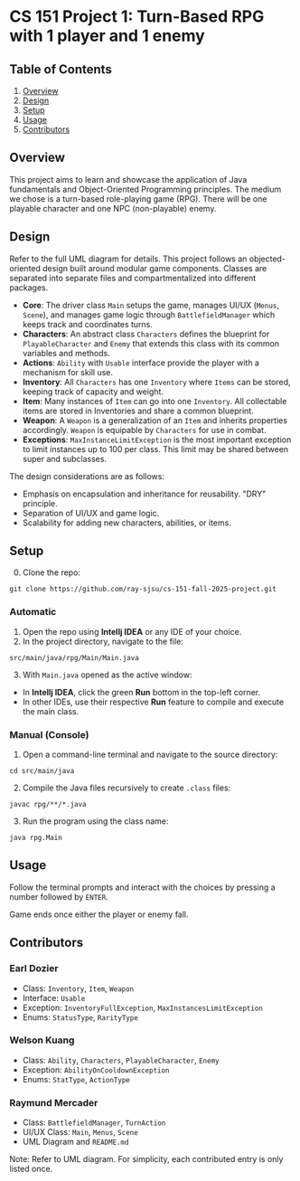 # CS 151 Project 1: Turn-Based RPG with 1 player and 1 enemy

## Table of Contents
1. [Overview](#Overview)
2. [Design](#Design)
3. [Setup](#Setup)
4. [Usage](#Usage)
5. [Contributors](#contributors)

## Overview
This project aims to learn and showcase the application of Java fundamentals and Object-Oriented Programming principles.
The medium we chose is a turn-based role-playing game (RPG). There will be one playable character and one NPC (non-playable) enemy.

## Design
Refer to the full UML diagram for details. This project follows an objected-oriented design built around modular game components.
Classes are separated into separate files and compartmentalized into different packages.
- **Core**: The driver class `Main` setups the game, manages UI/UX (`Menus`, `Scene`), and manages game logic through `BattlefieldManager` which keeps track and coordinates turns.
- **Characters**: An abstract class `Characters` defines the blueprint for `PlayableCharacter` and `Enemy` that extends this class with its common variables and methods.
- **Actions**: `Ability` with `Usable` interface provide the player with a mechanism for skill use.
- **Inventory**: All `Characters` has one `Inventory` where `Items` can be stored, keeping track of capacity and weight.
- **Item**: Many instances of `Item` can go into one `Inventory`. All collectable items are stored in Inventories and share a common blueprint.
- **Weapon**: A `Weapon` is a generalization of an `Item` and inherits properties accordingly. `Weapon` is equipable by `Characters` for use in combat.
- **Exceptions**: `MaxInstanceLimitException` is the most important exception to limit instances up to 100 per class. This limit may be shared between super and subclasses.

The design considerations are as follows:
- Emphasis on encapsulation and inheritance for reusability. "DRY" principle.
- Separation of UI/UX and game logic.
- Scalability for adding new characters, abilities, or items.

## Setup
0. Clone the repo:
```
git clone https://github.com/ray-sjsu/cs-151-fall-2025-project.git
```
### Automatic
1. Open the repo using **Intellj IDEA** or any IDE of your choice.
2. In the project directory, navigate to the file:
```
src/main/java/rpg/Main/Main.java
```
3. With `Main.java` opened as the active window:
- In **Intellj IDEA**, click the green **Run** bottom in the top-left corner.
- In other IDEs, use their respective **Run** feature to compile and execute the main class.
### Manual (Console)
1. Open a command-line terminal and navigate to the source directory:
```
cd src/main/java
```
2. Compile the Java files recursively to create `.class` files:
```
javac rpg/**/*.java
```
3. Run the program using the class name:
```
java rpg.Main
```

## Usage
Follow the terminal prompts and interact with the choices by pressing a number followed by `ENTER`.

Game ends once either the player or enemy fall.

## Contributors
### Earl Dozier
- Class: `Inventory`, `Item`, `Weapon`
- Interface: `Usable`
- Exception: `InventoryFullException`, `MaxInstancesLimitException`
- Enums: `StatusType`, `RarityType`
### Welson Kuang
- Class: `Ability`, `Characters`, `PlayableCharacter`, `Enemy`
- Exception: `AbilityOnCooldownException`
- Enums: `StatType`, `ActionType`
### Raymund Mercader
- Class: `BattlefieldManager`, `TurnAction`
- UI/UX Class: `Main`, `Menus`, `Scene`
- UML Diagram and `README.md`

Note: Refer to UML diagram. For simplicity, each contributed entry is only listed once. 



